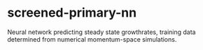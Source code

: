 # screened-primary-nn
Neural network predicting steady state growthrates, training data determined from numerical momentum-space simulations.
